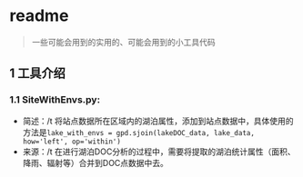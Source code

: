 # readme
> 一些可能会用到的实用的、可能会用到的小工具代码
## 1 工具介绍
### 1.1 SiteWithEnvs.py:
  - 简述：/t
    将站点数据所在区域内的湖泊属性，添加到站点数据中，具体使用的方法是`lake_with_envs = gpd.sjoin(lakeDOC_data, lake_data, how='left', op='within')`
  - 来源：/t
    在进行湖泊DOC分析的过程中，需要将提取的湖泊统计属性（面积、降雨、辐射等）合并到DOC点数据中去。
    
